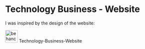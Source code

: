 # Technology Business - Website

I was inspired by the design of the website:

<img src="https://simpleicons.org/icons/behance.svg" alt="behance" style="width:40px; height:40px;">  Technology-Business-Website
